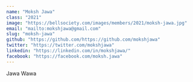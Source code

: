 ```yaml
---
name: "Moksh Jawa"
class: "2021"
image: "https://bellsociety.com/images/members/2021/moksh-jawa.jpg"
email: "mailto:mokshjawa@gmail.com"
slug: "moksh-jawa"
github: "https://github.com/https://github.com/mokshjawa"
twitter: "https://twitter.com/mokshjawa"
linkedin: "https://linkedin.com/in/mokshjawa/"
facebook: "https://facebook.com/moksh.jawa"
---
```

Jawa Wawa